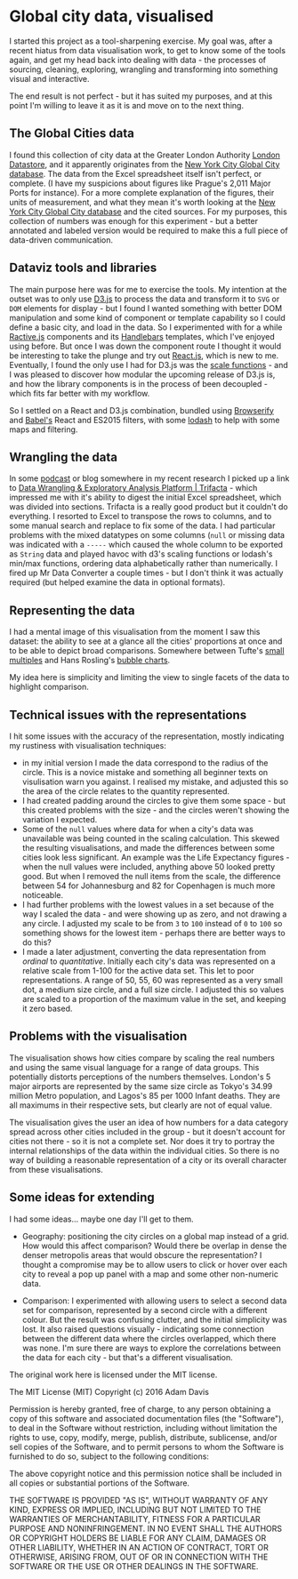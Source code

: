 # Global city data, visualised

I started this project as a tool-sharpening exercise. My goal was, after a recent hiatus from data visualisation work, to get to know some of the tools again, and get my head back into dealing with data - the processes of sourcing, cleaning, exploring, wrangling and transforming into something visual and interactive.

The end result is not perfect - but it has suited my purposes, and at this point I'm willing to leave it as it is and move on to the next thing.

## The Global Cities data
I found this collection of city data at the Greater London Authority [London Datastore](http://data.london.gov.uk/dataset/global-city-data), and it apparently originates from the [New York City Global City database](http://www.nyc.gov/html/ia/gprb/html/global/global.shtml). The data from the Excel spreadsheet itself isn't perfect, or complete. (I have my suspicions about figures like Prague's 2,011 Major Ports for instance).  For a more complete explanation of the figures, their units of measurement, and what they mean it's worth looking at the [New York City Global City database](http://www.nyc.gov/html/ia/gprb/html/global/global.shtml) and the cited sources. For my purposes, this collection of numbers was enough for this experiment - but a better annotated and labeled version would be required to make this a full piece of data-driven communication.  

## Dataviz tools and libraries
The main purpose here was for me to exercise the tools.  My intention at the outset was to only use [D3.js](http://d3js.org) to process the data and transform it to `SVG` or `DOM` elements for display - but I found I wanted something with better DOM manipulation and some kind of component or template capability so I could define a basic city, and load in the data. So I experimented with for a while [Ractive.js](http://ractivejs.org) components and its [Handlebars](http://handlebarsjs.com)  templates, which I've enjoyed using before. But once I was down the component route I thought it would be interesting to take the plunge and try out [React.js](https://facebook.github.io/react/), which is new to me. Eventually, I found the only use I had for D3.js was the [scale functions](https://github.com/d3/d3-scale) - and I was pleased to discover how modular the upcoming release of D3.js is, and how the library components is in the process of been decoupled - which fits far better with my workflow.

So I settled on a React and D3.js combination, bundled using [Browserify](http://browserify.org) and [Babel's](https://babeljs.io) React and ES2015 filters, with some [lodash](https://lodash.com) to help with some maps and filtering.

## Wrangling the data
In some [podcast](http://datastori.es) or blog somewhere in my recent research I picked up a link to [Data Wrangling & Exploratory Analysis Platform | Trifacta](https://www.trifacta.com/) - which impressed me with it's ability to digest the initial Excel spreadsheet, which was divided into sections. Trifacta is a really good product but it couldn't do everything. I resorted to Excel to transpose the rows to columns, and to some manual search and replace to fix some of the data. I had particular problems with the mixed datatypes on some columns (`null` or missing data was indicated with a `-----` which caused the whole column to be exported as `String` data and played havoc with d3's scaling functions or lodash's min/max functions, ordering data alphabetically rather than numerically.   I fired up Mr Data Converter a couple times - but I don't think it was actually required (but helped examine the data in optional formats).

## Representing the data
I had a mental image of this visualisation from the moment I saw this dataset:  the ability to see at a glance all the cities' proportions at once and to be able to depict broad comparisons. Somewhere between Tufte's [small multiples](http://www.infovis-wiki.net/index.php/Small_Multiples) and Hans Rosling's [bubble charts](http://www.gapminder.org/world/).

My idea here is simplicity and limiting the view to single facets of the data to highlight comparison.

## Technical issues with the representations
I hit some issues with the accuracy of the representation, mostly indicating my rustiness with visualisation techniques:

- in my initial version I made the data correspond to the radius of the circle. This is a novice mistake and something all beginner texts on visulisation warn you against. I realised my mistake, and adjusted this so the area of the circle relates to the quantity represented.
- I had created padding around the circles to give them some space - but this created problems with the size - and the circles weren't showing the variation I expected.
- Some of the `null` values where data for when a city's data was unavailable was being counted in the scaling calculation. This skewed the resulting visualisations, and made the differences between some cities look less significant. An example was the Life Expectancy figures - when the null values were included, anything above 50 looked pretty good. But when I removed the null items from the scale, the difference between 54 for Johannesburg and 82 for Copenhagen is much more noticeable.
- I had further problems with the lowest values in a set because of the way I scaled the data - and were showing up as zero, and not drawing a any circle. I adjusted my scale to be from `3` to `100` instead of `0` to `100` so something shows for the lowest item - perhaps there are better ways to do this?
- I made a later adjustment, converting the data representation from *ordinal* to *quantitative*. Initially each city's data was represented on a relative scale from 1-100 for the active data set. This let to poor representations. A range of 50, 55, 60 was represented as a very small dot, a medium size circle, and a full size circle. I adjusted this so values are scaled to a proportion of the maximum value in the set, and keeping it zero based.


## Problems with the visualisation
The visualisation shows how cities compare by scaling the real numbers and using the same visual language for a range of data groups. This potentially distorts perceptions of the numbers themselves. London's 5 major airports are represented by the same size circle as Tokyo's 34.99 million Metro population, and Lagos's 85 per 1000 Infant deaths. They are all maximums in their respective sets, but clearly are not of equal value.

The visualisation gives the user an idea of how numbers for a data category spread across other cities included in the group - but it doesn't account for cities not there - so it is not a complete set. Nor does it try to portray the internal relationships of the data within the individual cities. So there is no way of building a reasonable representation of a city or its overall character from these visualisations.

## Some ideas for extending
I had some ideas… maybe one day I'll get to them.

 - Geography: positioning the city circles on a global map instead of a grid. How would this affect comparison? Would there be overlap in dense the denser metropolis areas that would obscure the representation? I thought a compromise may be to allow users to click or hover over each city to reveal a pop up panel with a map and some other non-numeric data.  

- Comparison:  I experimented with allowing users to select a second data set for comparison, represented by a second circle with a different colour. But the result was confusing clutter, and the initial simplicity was lost. It also raised questions visually - indicating some connection between the different data where the circles overlapped, which there was none. I'm sure there are ways to explore the correlations  between the data for each city  - but that's a different visualisation.




The original work here is licensed under the MIT license.

The MIT License (MIT)
Copyright (c) 2016 Adam Davis

Permission is hereby granted, free of charge, to any person obtaining a copy of this software and associated documentation files (the "Software"), to deal in the Software without restriction, including without limitation the rights to use, copy, modify, merge, publish, distribute, sublicense, and/or sell copies of the Software, and to permit persons to whom the Software is furnished to do so, subject to the following conditions:

The above copyright notice and this permission notice shall be included in all copies or substantial portions of the Software.

THE SOFTWARE IS PROVIDED "AS IS", WITHOUT WARRANTY OF ANY KIND, EXPRESS OR IMPLIED, INCLUDING BUT NOT LIMITED TO THE WARRANTIES OF MERCHANTABILITY, FITNESS FOR A PARTICULAR PURPOSE AND NONINFRINGEMENT. IN NO EVENT SHALL THE AUTHORS OR COPYRIGHT HOLDERS BE LIABLE FOR ANY CLAIM, DAMAGES OR OTHER LIABILITY, WHETHER IN AN ACTION OF CONTRACT, TORT OR OTHERWISE, ARISING FROM, OUT OF OR IN CONNECTION WITH THE SOFTWARE OR THE USE OR OTHER DEALINGS IN THE SOFTWARE.
